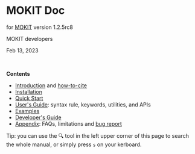 # MOKIT Doc

for [MOKIT](https://gitlab.com/jxzou/mokit) version 1.2.5rc8

MOKIT developers

Feb 13, 2023

<br>

**Contents**

- [Introduction](./chap1_intro.md) and [how-to-cite](./chap1-2.md)
- [Installation](./chap2_install.md)
- [Quick Start](./chap3_quick.md)
- [User's Guide](./chap4_guide.md): syntax rule, keywords, utilities, and APIs
- [Examples](./chap5_example.md)
- [Developer's Guide](./chap6.md)
- [Appendix](./chap_appdx.md): FAQs, limitations and [bug report](./chap_appdx.md#a3-bug-report)

Tip: you can use the &#128269; tool in the left upper corner of this page to search the whole manual, or simply press `s` on your kerboard. 

